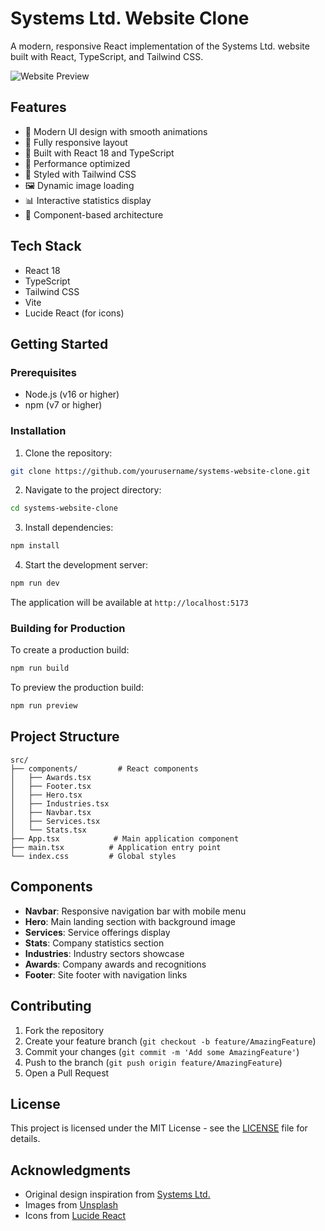 # Systems Ltd. Website Clone

A modern, responsive React implementation of the Systems Ltd. website built with React, TypeScript, and Tailwind CSS.

![Website Preview](https://images.unsplash.com/photo-1451187580459-43490279c0fa?auto=format&fit=crop&q=80)

## Features

- 🎨 Modern UI design with smooth animations
- 📱 Fully responsive layout
- 🚀 Built with React 18 and TypeScript
- 🎯 Performance optimized
- 💅 Styled with Tailwind CSS
- 🖼️ Dynamic image loading
- 📊 Interactive statistics display
- 🎉 Component-based architecture

## Tech Stack

- React 18
- TypeScript
- Tailwind CSS
- Vite
- Lucide React (for icons)

## Getting Started

### Prerequisites

- Node.js (v16 or higher)
- npm (v7 or higher)

### Installation

1. Clone the repository:
```bash
git clone https://github.com/yourusername/systems-website-clone.git
```

2. Navigate to the project directory:
```bash
cd systems-website-clone
```

3. Install dependencies:
```bash
npm install
```

4. Start the development server:
```bash
npm run dev
```

The application will be available at `http://localhost:5173`

### Building for Production

To create a production build:

```bash
npm run build
```

To preview the production build:

```bash
npm run preview
```

## Project Structure

```
src/
├── components/         # React components
│   ├── Awards.tsx
│   ├── Footer.tsx
│   ├── Hero.tsx
│   ├── Industries.tsx
│   ├── Navbar.tsx
│   ├── Services.tsx
│   └── Stats.tsx
├── App.tsx            # Main application component
├── main.tsx          # Application entry point
└── index.css         # Global styles
```

## Components

- **Navbar**: Responsive navigation bar with mobile menu
- **Hero**: Main landing section with background image
- **Services**: Service offerings display
- **Stats**: Company statistics section
- **Industries**: Industry sectors showcase
- **Awards**: Company awards and recognitions
- **Footer**: Site footer with navigation links

## Contributing

1. Fork the repository
2. Create your feature branch (`git checkout -b feature/AmazingFeature`)
3. Commit your changes (`git commit -m 'Add some AmazingFeature'`)
4. Push to the branch (`git push origin feature/AmazingFeature`)
5. Open a Pull Request

## License

This project is licensed under the MIT License - see the [LICENSE](LICENSE) file for details.

## Acknowledgments

- Original design inspiration from [Systems Ltd.](https://www.systemsltd.com/PK)
- Images from [Unsplash](https://unsplash.com)
- Icons from [Lucide React](https://lucide.dev)
